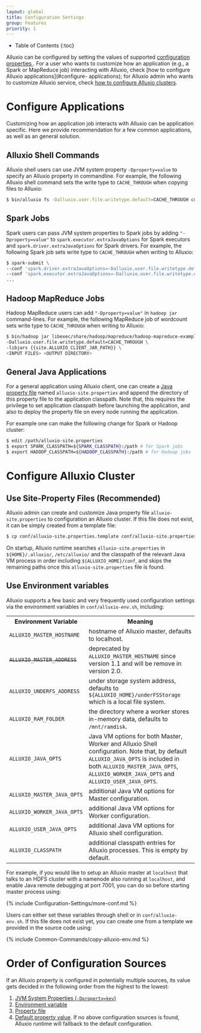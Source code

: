 ```yaml
---
layout: global
title: Configuration Settings
group: Features
priority: 1
---
```


* Table of Contents
{:toc}

Alluxio can be configured by setting the values of supported [configuration properties
](Configuration-Parameters.html). For a user who wants to customize how an application  (e.g., a
Spark or MapReduce job) interacting with Alluxio, check
[how to configure Alluxio applications](#configure- applications);
for Alluxio admin who wants to customize Alluxio service, check
[how to configure Alluxio clusters](#configure-alluxio-cluster).

# Configure Applications

Customizing how an application job interacts with Alluxio can be application specific. Here we
provide recommendation for a few common applications, as well as an general solution.

## Alluxio Shell Commands

Alluxio shell users can use JVM system property `-Dproperty=value` to specify an Alluxio property in commandline. For example, the following Alluxio shell command sets the write type to
`CACHE_THROUGH` when copying files to Alluxio:

```bash
$ bin/alluxio fs -Dalluxio.user.file.writetype.default=CACHE_THROUGH copyFromLocal README.md /README.md
```


## Spark Jobs

Spark users can pass JVM system properties to Spark jobs by adding `"-Dproperty=value"` to
`spark.executor.extraJavaOptions` for Spark executors and `spark.driver.extraJavaOptions` for
Spark drivers. For example, the following Spark job sets write type to `CACHE_THROUGH` when
writing to Alluxio:

```bash
$ spark-submit \
--conf 'spark.driver.extraJavaOptions=-Dalluxio.user.file.writetype.default=CACHE_THROUGH' \
--conf 'spark.executor.extraJavaOptions=-Dalluxio.user.file.writetype.default=CACHE_THROUGH' \
...
```


## Hadoop MapReduce Jobs

Hadoop MapReduce users can add `"-Dproperty=value"` in `hadoop jar` command-lines. For example, the
following MapReduce job of wordcount sets write type to `CACHE_THROUGH` when writing to Alluxio:

```bash
$ bin/hadoop jar libexec/share/hadoop/mapreduce/hadoop-mapreduce-examples-2.7.3.jar wordcount \
-Dalluxio.user.file.writetype.default=CACHE_THROUGH \
-libjars {{site.ALLUXIO_CLIENT_JAR_PATH}} \
<INPUT FILES> <OUTPUT DIRECTORY>
```


## General Java Applications

For a general application using Alluxio client, one can create a
[Java property file](https://en.wikipedia.org/wiki/.properties) named
`alluxio-site.properties` and append the directory of this property file to the application
classpath. Note that, this requires the privilege to set application classpath before launching
the application, and also to deploy the property file on every node running the application.

For example one can make the following change for Spark or Hadoop cluster:

```bash
$ edit /path/alluxio-site.properties
$ export SPARK_CLASSPATH=${SPARK_CLASSPATH}:/path # for Spark jobs
$ export HADOOP_CLASSPATH=${HADOOP_CLASSPATH}:/path # for Hadoop jobs
```

# Configure Alluxio Cluster

## Use Site-Property Files (Recommended)

Alluxio admin can create and customize Java property file `alluxio-site.properties` to
configuration an Alluxio cluster. If this file does not exist, it can be simply created from a
template file:

```bash
$ cp conf/alluxio-site.properties.template conf/alluxio-site.properties
```

On startup, Alluxio runtime searches `alluxio-site.properties` in `${HOME}/.alluxio/`,
`/etc/alluxio/`
and the classpath of the relevant Java VM process in order including `${ALLUXIO_HOME}/conf`, and skips the remaining paths once this `alluxio-site.properties` file is found.

## Use Environment variables

Alluxio supports a few basic and very frequently used configuration settings via the environment variables in
`conf/alluxio-env.sh`, including:

<table class="table table-striped">
<tr><th>Environment Variable</th><th>Meaning</th></tr>
<tr>
  <td><code class="highlighter-rouge">ALLUXIO_MASTER_HOSTNAME</code></td>
  <td>hostname of Alluxio master, defaults to localhost.</td>
</tr>
<tr>
  <td><del><code class="highlighter-rouge">ALLUXIO_MASTER_ADDRESS</code></del></td>
  <td>deprecated by <code class="highlighter-rouge">ALLUXIO_MASTER_HOSTNAME</code> since version 1.1 and
will be remove in version 2.0.</td>
</tr>
<tr>
  <td><code class="highlighter-rouge">ALLUXIO_UNDERFS_ADDRESS</code></td>
  <td>under storage system address, defaults to
<code class="highlighter-rouge">${ALLUXIO_HOME}/underFSStorage</code> which is a local file system.</td>
</tr>
<tr>
  <td><code class="highlighter-rouge">ALLUXIO_RAM_FOLDER</code></td>
  <td>the directory where a worker stores in-memory data, defaults to <code class="highlighter-rouge">/mnt/ramdisk</code>.</td>
</tr>
<tr>
  <td><code class="highlighter-rouge">ALLUXIO_JAVA_OPTS</code></td>
  <td>Java VM options for both Master, Worker and Alluxio Shell configuration.
  Note that, by default <code class="highlighter-rouge">ALLUXIO_JAVA_OPTS</code> is included in both
<code class="highlighter-rouge">ALLUXIO_MASTER_JAVA_OPTS</code>,
<code class="highlighter-rouge">ALLUXIO_WORKER_JAVA_OPTS</code> and
<code class="highlighter-rouge">ALLUXIO_USER_JAVA_OPTS</code>.</td>
</tr>
<tr>
  <td><code class="highlighter-rouge">ALLUXIO_MASTER_JAVA_OPTS</code></td>
  <td>additional Java VM options for Master configuration.</td>
</tr>
<tr>
  <td><code class="highlighter-rouge">ALLUXIO_WORKER_JAVA_OPTS</code></td>
  <td>additional Java VM options for Worker configuration. </td>
</tr>
<tr>
  <td><code class="highlighter-rouge">ALLUXIO_USER_JAVA_OPTS</code></td>
  <td>additional Java VM options for Alluxio shell configuration.</td>
</tr>
<tr>
  <td><code class="highlighter-rouge">ALLUXIO_CLASSPATH</code></td>
  <td>additional classpath entries for Alluxio processes. This is empty by default.</td>
</tr>
</table>

For example, if you would like to setup an Alluxio master at `localhost` that talks to an HDFS cluster with a namenode
also running at `localhost`, and enable Java remote debugging at port 7001, you can do so before starting master process using:

{% include Configuration-Settings/more-conf.md %}

Users can either set these variables through shell or in `conf/alluxio-env.sh`. If this file does not exist yet, you can create one from a template we provided in the source code using:

{% include Common-Commands/copy-alluxio-env.md %}

# Order of Configuration Sources

If an Alluxio property is configured in potentially multiple sources, its value gets decided in the
following order from the highest to the lowest:

1. [JVM System Properties (`-Dproperty=key`)](http://docs.oracle.com/javase/jndi/tutorial/beyond/env/source.html#SYS)
2. [Environment variable](#use-environment-variables)
3. [Property file](#use-site-property-files-recommended)
4. [Default property value](Configuration-Parameters.html). If no above configuration
sources is found, Alluxio runtime will fallback to the default configuration.
